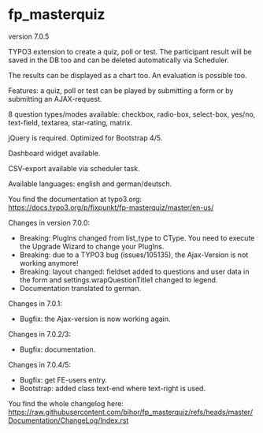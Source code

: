 # fp_masterquiz

version 7.0.5

TYPO3 extension to create a quiz, poll or test. The participant result will be saved in the DB too and can be deleted automatically via Scheduler.

The results can be displayed as a chart too. An evaluation is possible too.

Features: a quiz, poll or test can be played by submitting a form or by submitting an AJAX-request.

8 question types/modes available: checkbox, radio-box, select-box, yes/no, text-field, textarea, star-rating, matrix.

jQuery is required. Optimized for Bootstrap 4/5.

Dashboard widget available.

CSV-export available via scheduler task.

Available languages: english and german/deutsch.

You find the documentation at typo3.org:
https://docs.typo3.org/p/fixpunkt/fp-masterquiz/master/en-us/


Changes in version 7.0.0:
- Breaking: PlugIns changed from list_type to CType. You need to execute the Upgrade Wizard to change your PlugIns.
- Breaking: due to a TYPO3 bug (issues/105135), the Ajax-Version is not working anymore!
- Breaking: layout changed: fieldset added to questions and user data in the form and settings.wrapQuestionTitle1 changed to legend.
- Documentation translated to german.

Changes in 7.0.1:
- Bugfix: the Ajax-version is now working again.

Changes in 7.0.2/3:
- Bugfix: documentation.

Changes in 7.0.4/5:
- Bugfix: get FE-users entry.
- Bootstrap: added class text-end where text-right is used.

You find the whole changelog here:
https://raw.githubusercontent.com/bihor/fp_masterquiz/refs/heads/master/Documentation/ChangeLog/Index.rst
